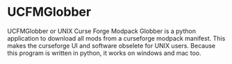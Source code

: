# UCFMGlobber
UCFMGlobber or UNIX Curse Forge Modpack Globber is a python application to download all mods from a curseforge modpack manifest. This makes the curseforge UI and software obselete for UNIX users. Because this program is written in python, it works on windows and mac too.
